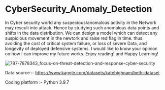 # CyberSecurity_Anomaly_Detection

In Cyber security world any suspecious/anomalous activity in the Network may rescult into attack. Hence by studying such anomalous data points and shifts in the data distribution. We can design a model which can detect any suspicious movement in the newtork and raise red flag in time. thus avoiding the cost of critical system failure, or loss of severe Data, and longevity of deployed defensive systems.
I would like to know your opinion on how I can improve my future works. Enjoy reading! and Happy Learning!

![787-7878343_focus-on-threat-detection-and-response-cyber-security](https://user-images.githubusercontent.com/111516810/216759793-92410145-db3b-426e-8cb9-36dfacf85fb7.png)

Data source :- https://www.kaggle.com/datasets/katehighnam/beth-dataset

Coding platform :- Python 3.9.7
